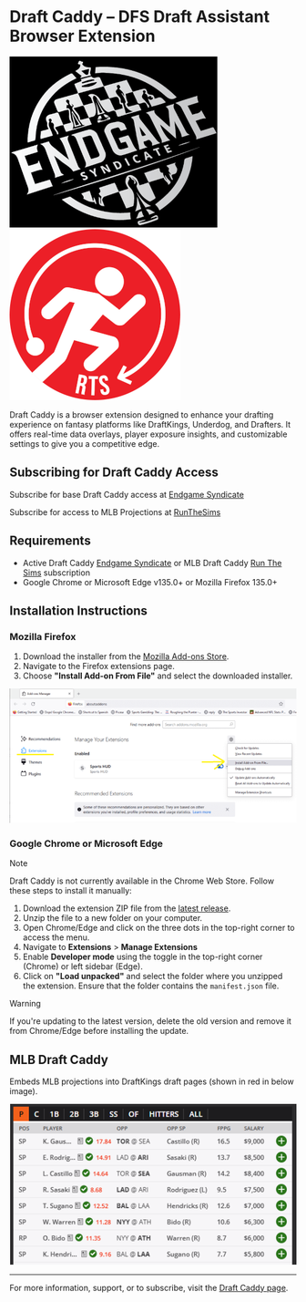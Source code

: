 # Draft Caddy – DFS Draft Assistant Browser Extension

![Endgame Syndicate](images/EndgameSyndicateLogo.png)![Run The Sims](images/RunTheSimsLogo.png)

Draft Caddy is a browser extension designed to enhance your drafting experience on fantasy platforms like DraftKings, Underdog, and Drafters. It offers real-time data overlays, player exposure insights, and customizable settings to give you a competitive edge.

## Subscribing for Draft Caddy Access

Subscribe for base Draft Caddy access at [Endgame Syndicate](https://endgamesyndicate.com/draft-caddy/)

Subscribe for access to MLB Projections at [RunTheSims](https://runthesims.com/subscribe)

## Requirements

- Active Draft Caddy [Endgame Syndicate](https://endgamesyndicate.com/draft-caddy/) or MLB Draft Caddy [Run The Sims](https://runtheims.com/subscribe) subscription
- Google Chrome or Microsoft Edge v135.0+ or Mozilla Firefox 135.0+

## Installation Instructions

### Mozilla Firefox

1. Download the installer from the [Mozilla Add-ons Store](https://addons.mozilla.org/en-US/firefox/addon/draft-caddy/).
2. Navigate to the Firefox extensions page.
3. Choose **"Install Add-on From File"** and select the downloaded installer.

![Firefox Install](images/FirefoxInstall.png)

### Google Chrome or Microsoft Edge

> [!NOTE]
> Draft Caddy is not currently available in the Chrome Web Store. Follow these steps to install it manually:

1. Download the extension ZIP file from the [latest release](https://github.com/runthesims/Draft-Caddy-Releases/releases).
2. Unzip the file to a new folder on your computer.
3. Open Chrome/Edge and click on the three dots in the top-right corner to access the menu.
4. Navigate to **Extensions** > **Manage Extensions**
5. Enable **Developer mode** using the toggle in the top-right corner (Chrome) or left sidebar (Edge).
6. Click on **"Load unpacked"** and select the folder where you unzipped the extension. Ensure that the folder contains the `manifest.json` file.

> [!WARNING]
> If you're updating to the latest version, delete the old version and remove it from Chrome/Edge before installing the update.

## MLB Draft Caddy

Embeds MLB projections into DraftKings draft pages (shown in red in below image).

![MLB Draft Caddy](images/DraftKingsMLB.png)

---

For more information, support, or to subscribe, visit the [Draft Caddy page](https://endgamesyndicate.com/draft-caddy/).
